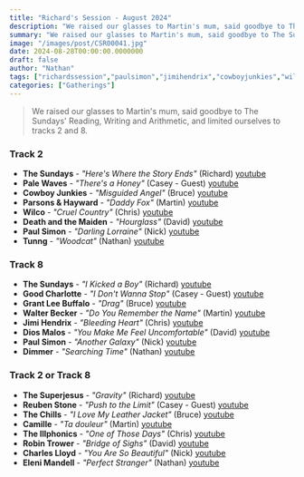 ```yaml
---
title: "Richard's Session - August 2024"
description: "We raised our glasses to Martin's mum, said goodbye to The Sundays' Reading, Writing and Arithmetic, and limited ourselves to tracks 2 and 8."
summary: "We raised our glasses to Martin's mum, said goodbye to The Sundays' Reading, Writing and Arithmetic, and limited ourselves to tracks 2 and 8."
image: "/images/post/CSR00041.jpg"
date: 2024-08-28T00:00:00.0000000
draft: false
author: "Nathan"
tags: ["richardssession","paulsimon","jimihendrix","cowboyjunkies","wilco","thechills","thesundays","walterbecker","dimmer","camille","palewaves","thesuperjesus","tunng","diosmalos","reubenstone","robintrower","charleslloyd","elenimandell","goodcharlotte","theillphonics","grantleebuffalo","parsonsandhayward","deathandthemaiden"]
categories: ["Gatherings"]
---
```

> We raised our glasses to Martin's mum, said goodbye to The Sundays' Reading, Writing and Arithmetic, and limited ourselves to tracks 2 and 8.

### Track 2
- **The Sundays** - _"Here's Where the Story Ends"_ (Richard) [youtube](https://www.youtube.com/watch?v=2HV5KfE4xMA)
- **Pale Waves** - _"There's a Honey"_ (Casey - Guest) [youtube](https://www.youtube.com/watch?v=MqXI5fu6xHg)
- **Cowboy Junkies** - _"Misguided Angel"_ (Bruce) [youtube](https://www.youtube.com/watch?v=T2odlGAxuwQ)
- **Parsons & Hayward** - _"Daddy Fox"_ (Martin) [youtube](https://www.youtube.com/watch?v=RfNTwVomSUc)
- **Wilco** - _"Cruel Country"_ (Chris) [youtube](https://www.youtube.com/watch?v=STLCrfx3N_0)
- **Death and the Maiden** - _"Hourglass"_ (David) [youtube](https://www.youtube.com/watch?v=oPzdCUjFxHU)
- **Paul Simon** - _"Darling Lorraine"_ (Nick) [youtube](https://www.youtube.com/watch?v=WORePczUkaI)
- **Tunng** - _"Woodcat"_ (Nathan) [youtube](https://www.youtube.com/watch?v=DtMxdKmvR94)
### Track 8
- **The Sundays** - _"I Kicked a Boy"_ (Richard) [youtube](https://www.youtube.com/watch?v=gXr92XTbqZU)
- **Good Charlotte** - _"I Don't Wanna Stop"_ (Casey - Guest) [youtube](https://www.youtube.com/watch?v=DFUv0w4NFog)
- **Grant Lee Buffalo** - _"Drag"_ (Bruce) [youtube](https://www.youtube.com/watch?v=TOrmH4coIxk)
- **Walter Becker** - _"Do You Remember the Name"_ (Martin) [youtube](https://www.youtube.com/watch?v=KvBrvOp9GHA)
- **Jimi Hendrix** - _"Bleeding Heart"_ (Chris) [youtube](https://www.youtube.com/watch?v=COsVgbAJ8B8)
- **Dios Malos** - _"You Make Me Feel Uncomfortable"_ (David) [youtube](https://www.youtube.com/watch?v=ZGtnXA6lGqg)
- **Paul Simon** - _"Another Galaxy"_ (Nick) [youtube](https://www.youtube.com/watch?v=11OzgdqycLM)
- **Dimmer** - _"Searching Time"_ (Nathan) [youtube](https://www.youtube.com/watch?v=r05h496tWKo)
### Track 2 or Track 8
- **The Superjesus** - _"Gravity"_ (Richard) [youtube](https://www.youtube.com/watch?v=pC-gAD-0-OY)
- **Reuben Stone** - _"Push to the Limit"_ (Casey - Guest) [youtube](https://www.youtube.com/watch?v=0LxAMvET5cg)
- **The Chills** - _"I Love My Leather Jacket"_ (Bruce) [youtube](https://www.youtube.com/watch?v=YLyXvG_HTMA)
- **Camille** - _"Ta douleur"_ (Martin) [youtube](https://www.youtube.com/watch?v=OPGNWFQy_gg)
- **The Illphonics** - _"One of Those Days"_ (Chris) [youtube](https://www.youtube.com/watch?v=IFeutRnvzMc)
- **Robin Trower** - _"Bridge of Sighs"_ (David) [youtube](https://www.youtube.com/watch?v=0tLsFsGxLmE)
- **Charles Lloyd** - _"You Are So Beautiful"_ (Nick) [youtube](https://www.youtube.com/watch?v=9V-8tu1DVYM)
- **Eleni Mandell** - _"Perfect Stranger"_ (Nathan) [youtube](https://www.youtube.com/watch?v=cBKFgQGB_vk)